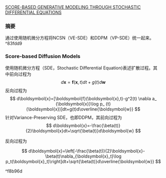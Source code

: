 [SCORE-BASED GENERATIVE MODELING THROUGH STOCHASTIC DIFFERENTIAL EQUATIONS](https://arxiv.org/pdf/2011.13456)

### 摘要
通过使用随机微分方程将NCSN（VE-SDE）和DDPM（VP-SDE）统一起来。 ^83fdd9

### Score-based Diffusion Models
使用随机微分方程（SDE，Stochastic Differential Equation)表述扩散过程。其中前向过程为
$$
d\boldsymbol{x}=\boldsymbol{f}(\boldsymbol{x},t)dt+g(t)d\boldsymbol{w}
$$
反向过程为
$$
d\boldsymbol{x}=[\boldsymbol{f}(\boldsymbol{x},t)-g^2(t) \nabla a_ {\boldsymbol{x}}\log p_ {t}(\boldsymbol{x})]dt+g(t)d\overline{\boldsymbol{w}}
$$
针对Variance-Preserving SDE，也即DDPM，其前向过程为
$$
d\boldsymbol{x}=-\frac{\beta(t)}{2}\boldsymbol{x}dt+\sqrt{\beta(t)}d\boldsymbol{w}
$$

反向过程为

$$
d\boldsymbol{x}=\left[-\frac{\beta(t)}{2}\boldsymbol{x}-\beta(t)\nabla_{\boldsymbol{x}_t}\log p_t(\boldsymbol{x}_t)\right]dt+\sqrt{\beta(t)}d\overline{\boldsymbol{w}}
$$

^f8b96d

